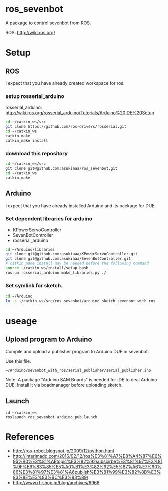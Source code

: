 # ros_sevenbot

A package to control sevenbot from ROS.

ROS: http://wiki.ros.org/

# Setup

## ROS

I expect that you have already created workspace for ros.

### setup rosserial_arduino

rosserial_arduino: http://wiki.ros.org/rosserial_arduino/Tutorials/Arduino%20IDE%20Setup

```sh
cd ~/catkin_ws/src
git clone https://github.com/ros-drivers/rosserial.git
cd ~/catkin_ws
catkin_make
catkin_make install
```

### download this repository
```sh
cd ~/catkin_ws/src
git clone git@github.com:asukiaaa/ros_sevenbot.git
cd ~/catkin_ws
catkin_make
```

## Arduino
I expect that you have already installed Arduino and its package for DUE.

### Set dependent libraries for arduino

- KPowerServoController
- SevenBotController
- rosserial_arduino

```sh
cd ~/Arduino/libraries
git clone git@github.com:asukiaaa/KPowerServoController.git
git clone git@github.com:asukiaaa/SevenBotController.git
# catkin_make install may be needed before the following command
source ~/catkin_ws/install/setup.bash
rosrun rosserial_arduino make_libraries.py ./
```

### Set symlink for sketch.
```sh
cd ~/Arduino
ln -s ~/catkin_ws/src/ros_sevenbot/arduino_sketch sevenbot_with_ros
```

# useage

## Upload program to Arduino
Compile and upload a publisher program to Arduino DUE in sevenbot.

Use this file.
```
~/Arduino/sevenbot_with_ros/serial_publisher/serial_publisher.ino
```

Note: A package "Arduino SAM Boards" is needed for IDE to deal Arduino DUE. Install it via boadmanager before uploading sketch.

## Launch
```
cd ~/catkin_ws
roslaunch ros_sevenbot arduino_pub.launch
```

# References
- http://ros-robot.blogspot.jp/2009/12/python.html
- http://interimadd.com/2016/02/12/ros%E3%81%A7%E8%A4%87%E6%95%B0%E3%81%AEtopic%E3%82%92subscirbe%E3%81%97%E3%81%9F%E6%83%85%E5%A0%B1%E3%82%92%E5%87%A6%E7%90%86%E3%81%97%E3%81%A6publish%E3%81%99%E3%82%8B%E3%83%8E%E3%83%BC%E3%83%89/
- http://www.rt-shop.jp/blog/archives/6968
